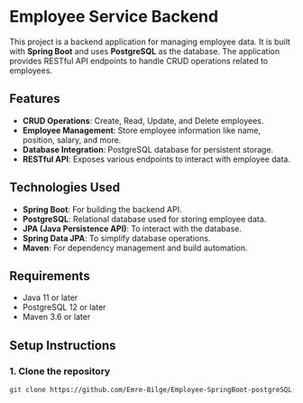 # Employee Service Backend

This project is a backend application for managing employee data. It is built with **Spring Boot** and uses **PostgreSQL** as the database. The application provides RESTful API endpoints to handle CRUD operations related to employees.

## Features

- **CRUD Operations**: Create, Read, Update, and Delete employees.
- **Employee Management**: Store employee information like name, position, salary, and more.
- **Database Integration**: PostgreSQL database for persistent storage.
- **RESTful API**: Exposes various endpoints to interact with employee data.

## Technologies Used

- **Spring Boot**: For building the backend API.
- **PostgreSQL**: Relational database used for storing employee data.
- **JPA (Java Persistence API)**: To interact with the database.
- **Spring Data JPA**: To simplify database operations.
- **Maven**: For dependency management and build automation.

## Requirements

- Java 11 or later
- PostgreSQL 12 or later
- Maven 3.6 or later

## Setup Instructions

### 1. Clone the repository

```bash
git clone https://github.com/Emre-Bilge/Employee-SpringBoot-postgreSQL-BackEnd.git
